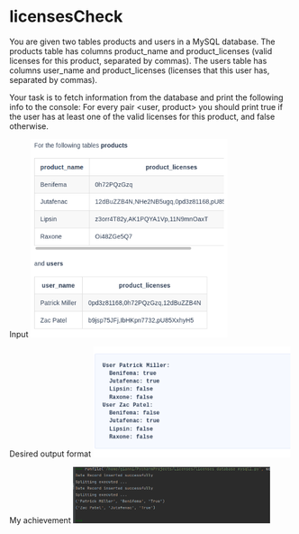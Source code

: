 # licensesCheck


You are given two tables products and users in a MySQL database. The products table has columns product_name and product_licenses (valid licenses for this product, separated by commas). The users table has columns user_name and product_licenses (licenses that this user has, separated by commas).

Your task is to fetch information from the database and print the following info to the console: For every pair <user, product> you should print true if the user has at least one of the valid licenses for this product, and false otherwise. 


<p align="left">
<caption>Input</caption>
  <img src="Figure_1.png" width="350" > 
</p>

<p align="left">
<caption>Desired output format</caption>
  <img src="Figure_2.png" width="350" >
</p>

<p align="left">
<caption>My achievement </caption>
  <img src="Figure_3.png" width="350">
</p>





